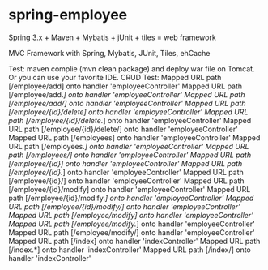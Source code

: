 # spring-employee
Spring 3.x + Maven + Mybatis + jUnit + tiles = web framework

MVC Framework with Spring, Mybatis, JUnit, Tiles, ehCache

Test: maven complie (mvn clean package) and deploy war file on Tomcat. Or you can use your favorite IDE.
CRUD Test: 
Mapped URL path [/employee/add] onto handler 'employeeController'
Mapped URL path [/employee/add.*] onto handler 'employeeController'
Mapped URL path [/employee/add/] onto handler 'employeeController'
Mapped URL path [/employee/{id}/delete] onto handler 'employeeController'
Mapped URL path [/employee/{id}/delete.*] onto handler 'employeeController'
Mapped URL path [/employee/{id}/delete/] onto handler 'employeeController'
Mapped URL path [/employees] onto handler 'employeeController'
Mapped URL path [/employees.*] onto handler 'employeeController'
Mapped URL path [/employees/] onto handler 'employeeController'
Mapped URL path [/employee/{id}] onto handler 'employeeController'
Mapped URL path [/employee/{id}.*] onto handler 'employeeController'
Mapped URL path [/employee/{id}/] onto handler 'employeeController'
Mapped URL path [/employee/{id}/modify] onto handler 'employeeController'
Mapped URL path [/employee/{id}/modify.*] onto handler 'employeeController'
Mapped URL path [/employee/{id}/modify/] onto handler 'employeeController'
Mapped URL path [/employee/modify] onto handler 'employeeController'
Mapped URL path [/employee/modify.*] onto handler 'employeeController'
Mapped URL path [/employee/modify/] onto handler 'employeeController'
Mapped URL path [/index] onto handler 'indexController'
Mapped URL path [/index.*] onto handler 'indexController'
Mapped URL path [/index/] onto handler 'indexController'
